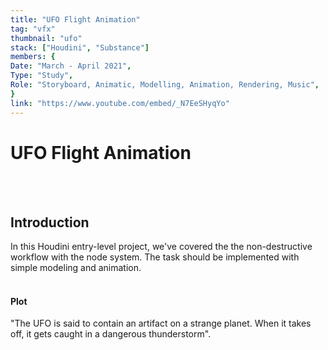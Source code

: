```yaml
---
title: "UFO Flight Animation"
tag: "vfx"
thumbnail: "ufo"
stack: ["Houdini", "Substance"]
members: {
Date: "March - April 2021",
Type: "Study",    
Role: "Storyboard, Animatic, Modelling, Animation, Rendering, Music",
}
link: "https://www.youtube.com/embed/_N7EeSHyqYo"
---
```


# UFO Flight Animation

<tech-stack :stack="stack"></tech-stack>

<team :members="members" :link="link" type="Animation" title="Media"></team>
<br /> <br />

<image-loader height="large_wide" image="vfx/ufo/title"></image-loader>

## Introduction

In this Houdini entry-level project, we've covered the the non-destructive workflow with the node system. The task should be implemented with simple modeling and animation.
<br /> <br />

#### Plot

"The UFO is said to contain an artifact on a strange planet. When it takes off, it gets caught in a dangerous thunderstorm".
<br /> <br />

<image-loader height="medium_wide" image="vfx/ufo"></image-loader>
